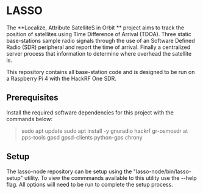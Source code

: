 # LASSO

 The **Localize, Attribute SatelliteS in Orbit ** project aims to track the position of satellites using Time Difference of Arrival (TDOA). Three static base-stations sample radio signals through the use of an Software Defined Radio (SDR) peripheral and report the time of arrival. Finally a centralized server process that information to determine where overhead the satellite is. 

 This repository contains all base-station code and is designed to be run on a Raspberry Pi 4 with the HackRF One SDR. 

## Prerequisites

Install the required software dependencies for this project with the commands below:

> sudo apt update
> sudo apt install -y gnuradio hackrf gr-osmosdr at pps-tools gpsd gpsd-clients python-gps chrony

## Setup
 The lasso-node repository can be setup using the "lasso-node/bin/lasso-setup" utility. To view the commmands available to this utility use the --help flag. All options will need to be run to complete the setup process.
 